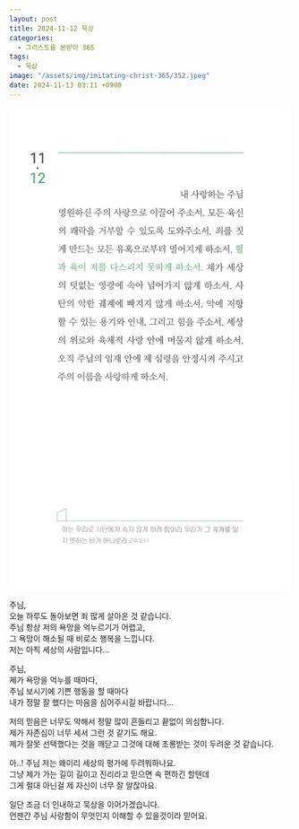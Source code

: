 ```yaml
---
layout: post
title: 2024-11-12 묵상
categories:
  - 그리스도를 본받아 365
tags:
  - 묵상
image: "/assets/img/imitating-christ-365/352.jpeg"
date: 2024-11-13 03:11 +0900
---
```


![image](/assets/img/imitating-christ-365/352.jpeg)

주님,  
오늘 하루도 돌아보면 죄 많게 살아온 것 같습니다.  
주님 항상 저의 욕망을 억누르기가 어렵고,  
그 욕망이 해소될 때 비로소 행복을 느낍니다.  
저는 아직 세상의 사람입니다...

주님,  
제가 욕망을 억누를 때마다,  
주님 보시기에 기쁜 행동을 할 때마다  
내가 정말 잘 했다는 마음을 심어주시길 바랍니다...

저의 믿음은 너무도 약해서 정말 많이 흔들리고 끝없이 의심합니다.  
제가 자존심이 너무 세서 그런 것 같기도 해요.  
제가 잘못 선택했다는 것을 깨닫고 그것에 대해 조롱받는 것이 두려운 것 같습니다.

아..! 주님 저는 왜이리 세상의 평가에 두려워하나요.  
그냥 제가 가는 길이 길이고 진리라고 믿으면 속 편하긴 할텐데  
그게 절대 아닌걸 제 자신이 너무 잘 알잖아요.

일단 조금 더 인내하고 묵상을 이어가겠습니다.  
언젠간 주님 사랑함이 무엇인지 이해할 수 있을것이라 믿어요.
